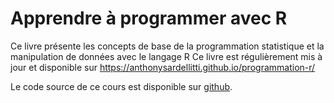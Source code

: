 # Apprendre à programmer avec R

Ce livre présente les concepts de base de la programmation statistique et la manipulation de données avec le langage R
Ce livre est régulièrement mis à jour et disponible sur https://anthonysardellitti.github.io/programmation-r/


Le code source de ce cours est disponible sur [ github](https://github.com/AnthonySardellitti/programmation-r).